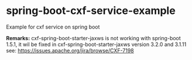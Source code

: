 # spring-boot-cxf-service-example
Example for cxf service  on spring boot 



**Remarks:**
cxf-spring-boot-starter-jaxws is not working with spring-boot 1.5.1, it wil be fixed in 
cxf-spring-boot-starter-jaxws version 3.2.0 and 3.1.11 see: https://issues.apache.org/jira/browse/CXF-7198
